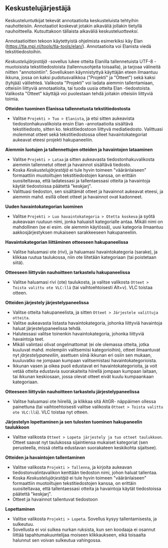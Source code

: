## Keskustelujärjestäjä

Keskusteluntutkijat tekevät annotaatioita keskusteluista tehtyihin nauhotteisiin. Annotaatiot koskevat jotakin aikaväliä jollakin tietyllä nauhoitteella. Kutsuttakoon tällaista aikaväliä keskustelu*otteeksi*. 

Annotaatioitten tekoon käytettyistä ohjelmista esimerkiksi käy Elan (https://tla.mpi.nl/tools/tla-tools/elan/). Annotaatioita voi Elanista viedä tekstitiedostoihin.

*Keskustelujärjestäjä* -sovellus lukee otteita Elanilla tallennetuista UTF-8 -muotoisista tekstitiedostoista (tallennusohjeita toisaalla), ja tarjoaa välineitä niitten "annotointiin". Sovelluksen käynnistyttyä käyttäjän eteen ilmaantuu ikkuna, jossa on kaksi pudotusvalikkoa ("Projekti" ja "Otteet") sekä kaksi (tyhjää) välilehteä. Valikosta "Projekti" voi ladata aiemmin tallentamiaan, otteisiin liittyviä annotaatioita, tai tuoda uusia otteita Elan -tiedostoista. Valikosta "Otteet" käyttäjä voi puolestaan tehdä joitakin otteisiin liittyviä toimia. 

**Otteiden tuominen  Elanissa tallennetusta tekstitiedostosta**

* Valitse `Projekti > Tuo > Elanista`, ja etsi sitten aukeavista tiedostonhakuvalikoista ensin Elan -annotaatioita sisältävä tekstitiedosto, sitten ko. tekstitiedostoon liittyvä mediatiedosto. Valittuasi molemmat otteet sekä tekstitiedostossa olleet havaintokategoriat aukeavat eteesi projekti hakupaneeliin. 

**Aiemmin luotujen ja tallennettujen otteiden ja havaintojen lataaminen**

* Valitse `Projekti > Lataa` ja sitten aukeavasta  tiedostonhakuvalikosta aiemmin tallennetut otteet ja havainnot sisältävä tiedosto. 
* Koska *Keskustelujärjestäjä* ei tule hyvin toimeen "vääränlaiseen" formaattiin muotoiltujen tekstitiedostojen kanssa, on erittäin suositeltavaa, että ladatessasi ja tallentaessasi otteita ja havaintoja käytät tiedostoissa päätettä "keskjarj". 
* Valittuasi tiedoston, sen sisältämät otteet ja havainnot aukeavat eteesi, ja aiemmin mahd. esillä olleet otteet ja havainnot ovat kadonneet.

**Uuden havaintokategorian luominen**

* Valitse `Projekti > Luo havaintokategoria > Otetta koskeva` ja syötä aukeavaan ruutuun nimi, jonka haluaisit kategorialle antaa. Mikäli nimi on mahdollinen (se ei esim. ole aiemmin käytössä), uusi kategoria ilmaantuu aakkosjärjestyksen mukaiseen sarakkeeseen hakupaneeliin.

**Havaintokategorian liittäminen otteeseen hakupaneelissa**

* Valitse haluamasi ote (rivi), ja haluamasi havaintokategoria (sarake), ja klikkaa ruutua taulukossa, niin ote liitetään kategoriaan (tai poistetaan siitä).

**Otteeseen liittyvän nauhoitteen tarkastelu hakupaneelissa**

* Valitse haluamasi rivi (ote) taulukosta, ja valitse valikosta `Otteet > Toista valittu ote VLC:llä` (tai vaihtoehtoisesti Alt+v). VLC toistaa otteen.

**Otteiden järjestely järjestelypaneelissa**

* Valitse otteita hakupaneelista, ja sitten `Otteet > Järjestele valittuja otteita`.
* Valitse aukeavasta listasta havaintokategoria, johonka liittyviä havaintoja haluat järjestelypaneelissa tehdä. 
* Halutessasi valitse toinenkin havaintokategoria, johonka liittyviä havaintoja teet.
* Mikäli valintasi olivat ongelmattomat (ei ole olemassa otteita, jotka kuuluvat mahd. molempiin valitsemiisi kategorioihin), otteet ilmaantuvat nyt *järjestelypaneeliin*, asettuen siinä ikkunan eri osiin sen mukaan, kuuluvatko ne jompaan kumpaan valitsemistasi havaintokategorioista. 
* Ikkunan vasen ja oikea puoli edustavat eri havaintokategorioita, ja voit vetää otteita edustavia suorakaiteita hiirellä jompaan kumpaan laitaan, tai ikkunan keskiosaan, jossa olevat otteet eivät kuulu kumpaankaan kategoriaan. 

**Otteeseen liittyvän nauhoitteen tarkastelu järjestelypaneelissa**

* Valitse haluamasi ote hiirellä, ja klikkaa sitä AltGR- näppäimen ollessa painettuna (tai vaihtoehtoisesti valitse valikosta `Otteet > Toista valittu ote VLC:llä`). VLC toistaa nyt otteen.

**Järjestelyn lopettaminen ja sen tulosten tuominen hakupaneelin taulukkoon**

* Valitse valikosta `Otteet > Lopeta järjestely ja tuo otteet taulukkoon`. Otteet saavat nyt taulukossa sijaintiensa mukaiset kategoriat (sen perusteella, missä otetta edustavan suorakateen keskikohta sijaitsee).

**Otteiden ja havaintojen tallentaminen**

* Valitse valikosta `Projekti > Tallenna`, ja kirjoita aukeavan tiedostonvalintavalikon kenttään tiedoston nimi, johon haluat tallentaa. 
* Koska *Keskustelujärjestäjä* ei tule hyvin toimeen "vääränlaiseen" formaattiin muotoiltujen tekstitiedostojen kanssa, on erittäin suositeltavaa, että tallentaessasi otteita ja havaintoja käytät tiedostoissa päätettä "keskjarj". 
* Otteet ja havainnot tallentuvat tiedostoon

**Lopettaminen**
* Valitse valikosta `Projekti > Lopeta`. Sovellus kysyy tallentamisesta, ja sulkeutuu.
* Sovellusta ei voi sulkea nurkan ruksista, kun sen koodaaja ei osannut liittää tapahtumakuuntelijaa moiseen klikkaukseen, eikä toisaalta halunnut sen voivan sulkeutua vahingossa.


